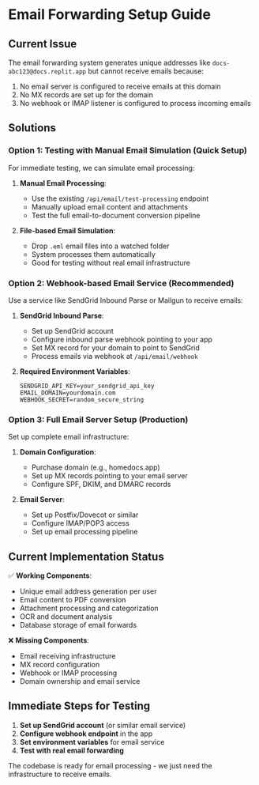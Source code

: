 # Email Forwarding Setup Guide

## Current Issue
The email forwarding system generates unique addresses like `docs-abc123@docs.replit.app` but cannot receive emails because:
1. No email server is configured to receive emails at this domain
2. No MX records are set up for the domain
3. No webhook or IMAP listener is configured to process incoming emails

## Solutions

### Option 1: Testing with Manual Email Simulation (Quick Setup)
For immediate testing, we can simulate email processing:

1. **Manual Email Processing**:
   - Use the existing `/api/email/test-processing` endpoint
   - Manually upload email content and attachments
   - Test the full email-to-document conversion pipeline

2. **File-based Email Simulation**:
   - Drop `.eml` email files into a watched folder
   - System processes them automatically
   - Good for testing without real email infrastructure

### Option 2: Webhook-based Email Service (Recommended)
Use a service like SendGrid Inbound Parse or Mailgun to receive emails:

1. **SendGrid Inbound Parse**:
   - Set up SendGrid account
   - Configure inbound parse webhook pointing to your app
   - Set MX record for your domain to point to SendGrid
   - Process emails via webhook at `/api/email/webhook`

2. **Required Environment Variables**:
   ```
   SENDGRID_API_KEY=your_sendgrid_api_key
   EMAIL_DOMAIN=yourdomain.com
   WEBHOOK_SECRET=random_secure_string
   ```

### Option 3: Full Email Server Setup (Production)
Set up complete email infrastructure:

1. **Domain Configuration**:
   - Purchase domain (e.g., homedocs.app)
   - Set up MX records pointing to your email server
   - Configure SPF, DKIM, and DMARC records

2. **Email Server**:
   - Set up Postfix/Dovecot or similar
   - Configure IMAP/POP3 access
   - Set up email processing pipeline

## Current Implementation Status

✅ **Working Components**:
- Unique email address generation per user
- Email content to PDF conversion
- Attachment processing and categorization
- OCR and document analysis
- Database storage of email forwards

❌ **Missing Components**:
- Email receiving infrastructure
- MX record configuration
- Webhook or IMAP processing
- Domain ownership and email service

## Immediate Steps for Testing

1. **Set up SendGrid account** (or similar email service)
2. **Configure webhook endpoint** in the app
3. **Set environment variables** for email service
4. **Test with real email forwarding**

The codebase is ready for email processing - we just need the infrastructure to receive emails.